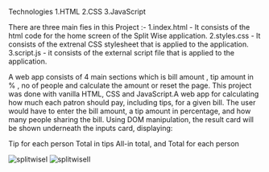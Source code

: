 Technologies 
1.HTML
2.CSS
3.JavaScript

There are three main fies in this Project :-
1.index.html - It consists of the html code for the home screen of the Split Wise application.
2.styles.css - It consists of the extrenal CSS stylesheet that is applied to the application.
3.script.js - it consists of the external script file that is applied to the application.

A web app consists of 4 main sections which is bill amount , tip amount in % , no of people and calculate the amount or reset the page.
This project was done with vanilla HTML, CSS and JavaScript.A web app for calculating how much each patron should pay, including tips, for a given bill.
The user would have to enter the bill amount, a tip amount in percentage, and how many people sharing the bill. Using DOM manipulation, the result card will be shown underneath the inputs card, displaying:

Tip for each person
Total in tips
All-in total, and
Total for each person

![splitwiseI](https://github.com/Snehal9146/Split-Wise/assets/95754301/896ae775-2faf-4879-afd9-07f02ec401f9)
![splitwiseII](https://github.com/Snehal9146/Split-Wise/assets/95754301/5a3d24d4-34ee-4f77-b61b-4e7abfde1940)

